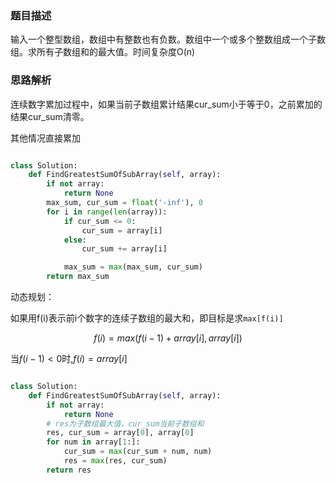 ### 题目描述

输入一个整型数组，数组中有整数也有负数。数组中一个或多个整数组成一个子数组。求所有子数组和的最大值。时间复杂度O(n)

### 思路解析

连续数字累加过程中，如果当前子数组累计结果cur_sum小于等于0，之前累加的结果cur_sum清零。

其他情况直接累加

```python

class Solution:
    def FindGreatestSumOfSubArray(self, array):
        if not array:
            return None
        max_sum, cur_sum = float('-inf'), 0
        for i in range(len(array)):
            if cur_sum <= 0:
                cur_sum = array[i]
            else:
                cur_sum += array[i]

            max_sum = max(max_sum, cur_sum)
        return max_sum


```

动态规划：

如果用f(i)表示前i个数字的连续子数组的最大和，即目标是求`max[f(i)]`

$$f(i)=max(f(i-1)+array[i] , array[i])$$

当$f(i-1)<0$时,$f(i)=array[i]$

```python

class Solution:
    def FindGreatestSumOfSubArray(self, array):
        if not array:
            return None
        # res为子数组最大值，cur_sum当前子数组和
        res, cur_sum = array[0], array[0]
        for num in array[1:]:
            cur_sum = max(cur_sum + num, num)
            res = max(res, cur_sum)
        return res
        

```
